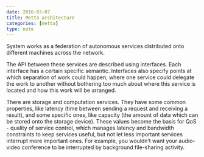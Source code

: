 ```yaml
---
date: 2016-03-07
title: Metta architecture
categories: [metta]
type: note
---
```

System works as a federation of autonomous services distributed onto different machines across the network.

The API between these services are described using interfaces. Each interface has a certain specific semantic. Interfaces also specify points at which separation of work could happen, where one service could delegate the work to another without bothering too much about where this service is located and how this work will be arranged.

There are storage and computation services. They have some common properties, like latency (time between sending a request and receiving a result), and some specific ones, like capacity (the amount of data which can be stored onto the storage device). These values become the basis for QoS - quality of service control, which manages latency and bandwidth constraints to keep services useful, but not let less important services interrupt more important ones. For example, you wouldn’t want your audio-video conference to be interrupted by background file-sharing activity.

